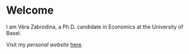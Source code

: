 # Welcome

I am Véra Zabrodina, a Ph.D. candidate in Economics at the University of Basel. 

Visit my *personal website* [here](https://verazb.github.io/).
